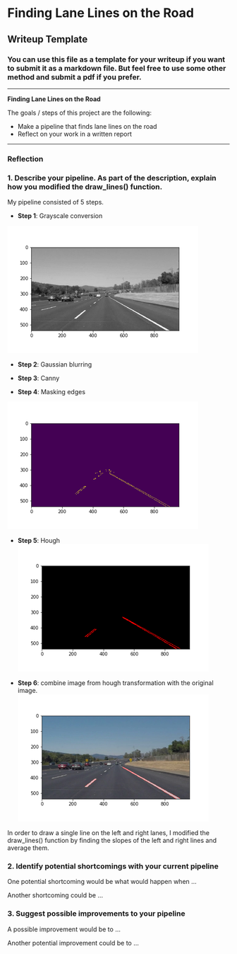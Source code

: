 # **Finding Lane Lines on the Road** 

## Writeup Template

### You can use this file as a template for your writeup if you want to submit it as a markdown file. But feel free to use some other method and submit a pdf if you prefer.

---

**Finding Lane Lines on the Road**

The goals / steps of this project are the following:
* Make a pipeline that finds lane lines on the road
* Reflect on your work in a written report


[//]: # (Image References)

[image1]: ./test_images_output/solidWhiteCurve_gray.png "Grayscale"
[image2]: ./test_images_output/solidWhiteCurve_masked.png "Masked"
[image3]: ./test_images_output/solidWhiteCurve_hough.png "Hough"
[image4]: ./test_images_output/solidWhiteCurve_final.png "Final"
---

### Reflection

### 1. Describe your pipeline. As part of the description, explain how you modified the draw_lines() function.

My pipeline consisted of 5 steps. 

* **Step 1**: Grayscale conversion

![alt text][image1]

* **Step 2**: Gaussian blurring

* **Step 3**: Canny

* **Step 4**: Masking edges

![alt text][image2]

* **Step 5**: Hough
![alt text][image3]

* **Step 6**: combine image from hough transformation with the original image. 
![alt text][image4]


In order to draw a single line on the left and right lanes, I modified the draw_lines() function by finding the slopes of the left and right lines and average them.

### 2. Identify potential shortcomings with your current pipeline


One potential shortcoming would be what would happen when ... 

Another shortcoming could be ...


### 3. Suggest possible improvements to your pipeline

A possible improvement would be to ...

Another potential improvement could be to ...
